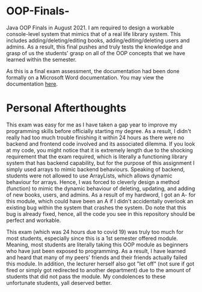 # OOP-Finals-
Java OOP Finals in August 2021. I am required to design a workable console-level system that mimics that of a real life library system. This includes adding/deleting/editing books, adding/editing/deleting users and admins. As a result, this final pushes and truly tests the knowledge and grasp of us the students' grasp on all of the OOP concepts that we have learned within the semester. 

As this is a final exam assessment, the documentation had been done formally on a Microsoft Word documentation. You may view the documentation [here](https://sdtaylorsedu-my.sharepoint.com/:b:/g/personal/ziwei_whoong_sd_taylors_edu_my/ETwD80jgl4ZAspxlpgbDon0BcglCcTkMVTYvUq3-DVyeyg?e=XwdQbA).

# Personal Afterthoughts
This exam was easy for me as I have taken a gap year to improve my programming skills before officially starting my degree. As a result, I didn't really had too much trouble finishing it within 24 hours as there were no backend and frontend code involved and its associated dilemma. If you look at my code, you might notice that it is extremely length due to the shocking requirement that the exam required, which is literally a functioning library system that has backend capability, but for the purpose of this assignment I simply used arrays to mimic backend behaviours. Speaking of backend, students were not allowed to use ArrayLists, which allows dynamic behaviour for arrays. Hence, I was forced to cleverly design a method (function) to mimic the dynamic behaviour of deleting, updating, and adding of new books, users, and admins. As a result of my hardword, I got an A- for this module, which could have been an A if I didn't accidentally overlook an existing bug within the system that crashes the system. Do note that this bug is already fixed, hence, all the code you see in this repository should be perfect and workable. 

This exam (which was 24 hours due to covid 19) was truly too much for most students, especially since this is a 1st semester offered module. Meaning, most students are literally taking this OOP module as beginners who have just been exposed to programming. As a result, I have learned and heard that many of my peers' friends and their friends actually failed this module. In addition, the lecturer herself also got "let off" (not sure if got fired or simply got redirected to another department) due to the amount of students that did not pass the module. My condolences to these unfortunate students, yall deserved better. 


